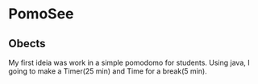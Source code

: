 # PomoSee
## Obects

My first ideia was work in a simple pomodomo for students. Using java, I going to make a Timer(25 min) and Time for a break(5 min). 